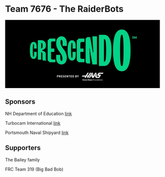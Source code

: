 Team 7676 - The RaiderBots
==========================

![Crescendo](https://github.com/team7674/team7674/blob/main/crescendo.jpg?raw=true)

## Sponsors

NH Department of Education [link](https://www.education.nh.gov/)

Turbocam International [link](https://www.turbocam.com/)

Portsmouth Naval Shipyard [link](https://www.navsea.navy.mil/Home/Shipyards/Portsmouth/)

## Supporters

The Bailey family

FRC Team 319 (Big Bad Bob)
